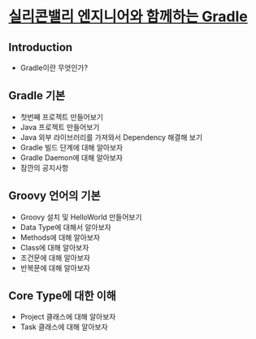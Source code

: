 # [실리콘밸리 엔지니어와 함께하는 Gradle](https://inf.run/xZG3C)

## Introduction

- Gradle이란 무엇인가?

## Gradle 기본

- 첫번째 프로젝트 만들어보기
- Java 프로젝트 만들어보기
- Java 외부 라이브러리를 가져와서 Dependency 해결해 보기
- Gradle 빌드 단계에 대해 알아보자
- Gradle Daemon에 대해 알아보자
- 잠깐의 공지사항

## Groovy 언어의 기본

- Groovy 설치 및 HelloWorld 만들어보기
- Data Type에 대해서 알아보자
- Methods에 대해 알아보자
- Class에 대해 알아보자
- 조건문에 대해 알아보자
- 반복문에 대해 알아보자

## Core Type에 대한 이해

- Project 클래스에 대해 알아보자
- Task 클래스에 대해 알아보자
